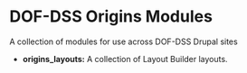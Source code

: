 # DOF-DSS Origins Modules

A collection of modules for use across DOF-DSS Drupal sites
* **origins_layouts:** A collection of Layout Builder layouts. 
